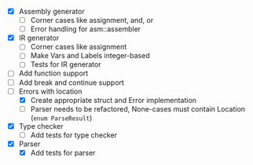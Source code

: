 - [X] Assembly generator
  - [ ] Corner cases like assignment, and, or
  - [ ] Error handling for asm::assembler
- [X] IR generator
  - [ ] Corner cases like assignment
  - [ ] Make Vars and Labels integer-based
  - [ ] Tests for IR generator
- [ ] Add function support
- [ ] Add break and continue support
- [ ] Errors with location
  - [X] Create appropriate struct and Error implementation
  - [ ] Parser needs to be refactored, None-cases must contain Location (`enum ParseResult`)
- [X] Type checker
  - [ ] Add tests for type checker
- [X] Parser
  - [X] Add tests for parser

